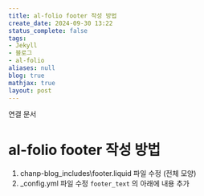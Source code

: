 ```yaml
---
title: al-folio footer 작성 방법
create_date: 2024-09-30 13:22
status_complete: false
tags:
- Jekyll
- 블로그
- al-folio
aliases: null
blog: true
mathjax: true
layout: post
---
```

연결 문서


# al-folio footer 작성 방법

1. chanp-blog\_includes\footer.liquid 파일 수정 (전체 모양)
2. \_config.yml 파일 수정 `footer_text` 의 아래에 내용 추가